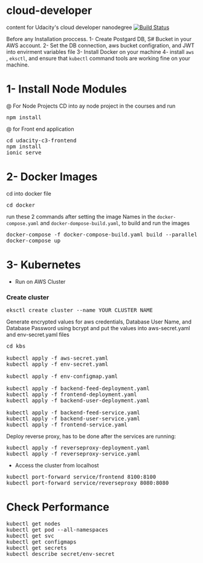 # cloud-developer
content for Udacity's cloud developer nanodegree
[![Build Status](https://travis-ci.org/mg4u/cloud-developer.svg?branch=master)](https://travis-ci.org/mg4u/cloud-developer)

Before any Installation proccess.
1- Create Postgard DB, S# Bucket in your AWS account.
2- Set the DB connection, aws bucket configration, and JWT into envirment variables file
3- Install Docker on your machine
4- install `aws` , `eksctl`, and ensure that `kubectl` command tools are working fine on your machine.

# 1- Install Node Modules
@ For Node Projects 
CD into ay node project in the courses and run
<pre>
npm install
</pre>

@ for Front end application
<pre>
cd udacity-c3-frontend
npm install
ionic serve
</pre>

# 2- Docker Images

cd into docker file
<pre>
cd docker
</pre>
run these 2 commands after setting the image Names in the `docker-compose.yaml` and `docker-dompose-build.yaml`, to build and run the images

<pre>
docker-compose -f docker-compose-build.yaml build --parallel
docker-compose up
</pre>

# 3- Kubernetes
- Run on AWS Cluster
### Create cluster
<pre>
eksctl create cluster --name YOUR_CLUSTER_NAME 
</pre>
Generate encrypted values for aws credentials, Database User Name, and Database Password using bcrypt and put the values into aws-secret.yaml and env-secret.yaml files
<pre>
cd kbs

kubectl apply -f aws-secret.yaml
kubectl apply -f env-secret.yaml

kubectl apply -f env-configmap.yaml

kubectl apply -f backend-feed-deployment.yaml
kubectl apply -f frontend-deployment.yaml
kubectl apply -f backend-user-deployment.yaml

kubectl apply -f backend-feed-service.yaml
kubectl apply -f backend-user-service.yaml
kubectl apply -f frontend-service.yaml
</pre>
Deploy reverse proxy, has to be done after the services are running:
<pre>
kubectl apply -f reverseproxy-deployment.yaml
kubectl apply -f reverseproxy-service.yaml
</pre>
- Access the cluster from localhost
<pre>
kubectl port-forward service/frontend 8100:8100
kubectl port-forward service/reverseproxy 8080:8080
</pre>

# Check Performance
<pre>
kubectl get nodes
kubectl get pod --all-namespaces
kubectl get svc
kubectl get configmaps
kubectl get secrets
kubectl describe secret/env-secret
</pre>